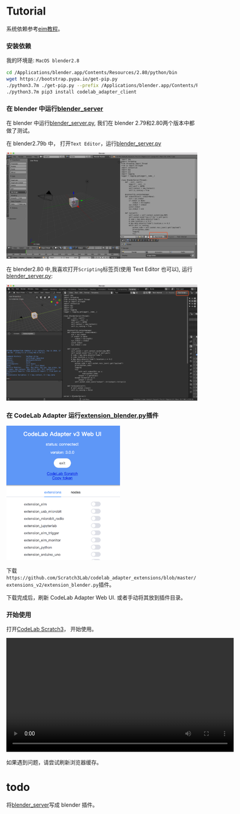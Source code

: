 # Tutorial
系统依赖参考[eim教程](/extension_guide/eim/)。

### 安装依赖

我的环境是: `MacOS blender2.8`

```bash
cd /Applications/blender.app/Contents/Resources/2.80/python/bin
wget https://bootstrap.pypa.io/get-pip.py
./python3.7m ./get-pip.py --prefix /Applications/blender.app/Contents/Resources/2.80/python
./python3.7m pip3 install codelab_adapter_client
```

### 在 blender 中运行[blender_server](https://github.com/Scratch3Lab/codelab_adapter_extensions/blob/master/servers_v2/blender_server.py)

在 blender 中运行[blender_server.py](https://github.com/Scratch3Lab/codelab_adapter_extensions/blob/master/servers_v2/blender_server.py), 我们在 blender 2.79和2.80两个版本中都做了测试。

在 blender2.79b 中， 打开`Text Editor`，运行[blender_server.py](https://github.com/Scratch3Lab/codelab_adapter_extensions/blob/master/servers_v2/blender_server.py)

![](/img/codelab-blender_7d110f45.png)

在 blender2.80 中,我喜欢打开`Scripting`标签页(使用 Text Editor 也可以), 运行[blender_server.py](https://github.com/Scratch3Lab/codelab_adapter_extensions/blob/master/servers_v2/blender_server.py):

![](/img/codelab-blender_d397ea81.png)

### 在 CodeLab Adapter 运行[extension_blender.py](https://github.com/Scratch3Lab/codelab_adapter_extensions/blob/master/extension_blender.py)插件

<img width="300px" src="../../img/v2/adapter_scratch_style_ui.png"/>

下载`https://github.com/Scratch3Lab/codelab_adapter_extensions/blob/master/extensions_v2/extension_blender.py`插件。

下载完成后，刷新 CodeLab Adapter Web UI. 或者手动将其放到插件目录。

### 开始使用

打开[CodeLab Scratch3](https://scratch3v2.codelab.club/)， 开始使用。

<video width=600px src="http://wwj-tmp-video.just4fun.site/blender.mp4" controls="controls"></video>

如果遇到问题，请尝试刷新浏览器缓存。

# todo

将[blender_server](https://github.com/Scratch3Lab/codelab_adapter_extensions/blob/master/servers_v2/blender_server.py)写成 blender 插件。
